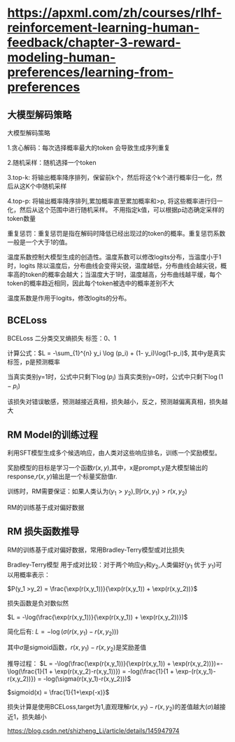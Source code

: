 # https://apxml.com/zh/courses/rlhf-reinforcement-learning-human-feedback/chapter-3-reward-modeling-human-preferences/learning-from-preferences

## 大模型解码策略
大模型解码策略

1.贪心解码：每次选择概率最大的token   会导致生成序列重复

2.随机采样：随机选择一个token

3.top-k: 将输出概率降序排列，保留前k个，然后将这个k个进行概率归一化，然后从这K个中随机采样

4.top-p: 将输出概率降序排列,累加概率直至累加概率和>p, 将这些概率进行归一化，然后从这个范围中进行随机采样。  不用指定k值，可以根据p动态确定采样的token数量

重复惩罚：重复惩罚是指在解码时降低已经出现过的token的概率。重复惩罚系数一般是一个大于1的值。

温度系数控制大模型生成的创造性。温度系数可以修改logits分布，当温度小于1时，logits 除以温度后，分布曲线会变得尖锐，温度越低，分布曲线会越尖锐，概率高的token的概率会越大；当温度大于1时，温度越高，分布曲线越平缓，每个token的概率趋近相同，因此每个token被选中的概率差别不大

温度系数是作用于logits，修改logits的分布。



## BCELoss

BCELoss 二分类交叉熵损失
标签：0、1

计算公式：$L = -\sum_{1}^{n} y_i \log (p_i) + (1- y_i)\log(1-p_i)$,
其中y是真实标签，p是预测概率

当真实类别y=1时，公式中只剩下$\log (p_i)$
当真实类别y=0时，公式中只剩下$\log (1-p_i)$

该损失对错误敏感，预测越接近真相，损失越小，反之，预测越偏离真相，损失越大

## RM Model的训练过程
利用SFT模型生成多个候选响应，由人类对这些响应排名，训练一个奖励模型。

奖励模型的目标是学习一个函数$r(x,y)$,其中，x是prompt,y是大模型输出的response,$r(x,y)$输出是一个标量奖励值r.

训练时，RM需要保证：如果人类认为$(y_1 > y_2)$,则$r(x,y_1) > r(x,y_2)$

RM的训练基于成对偏好数据


## RM 损失函数推导

RM的训练基于成对偏好数据，常用Bradley-Terry模型或对比损失

Bradley-Terry模型 用于成对比较：对于两个响应$y_1$和$y_2$,人类偏好($y_1$ 优于 $y_1$)可以用概率表示：

$P(y_1 >y_2) = \frac{\exp(r(x,y_1))}{\exp(r(x,y_1)) + \exp(r(x,y_2))}$ 

损失函数是负对数似然

$L = -\log(\frac{\exp(r(x,y_1))}{\exp(r(x,y_1)) + \exp(r(x,y_2))})$

简化后有:
$L = -\log(\sigma(r(x,y_1)- r(x,y_2)))$

其中$\sigma$是sigmoid函数，$r(x,y_1)- r(x,y_2)$是奖励差值

推导过程：
$L = -\log(\frac{\exp(r(x,y_1))}{\exp(r(x,y_1)) + \exp(r(x,y_2))})=-\log(\frac{1}{1 + \exp(r(x,y_2)-r(x,y_1))}) = -log(\frac{1}{1 + \exp-(r(x,y_1)-r(x,y_2))}) = -log(\sigma(r(x,y_1)-r(x,y_2)))$



$sigmoid(x) = \frac{1}{1+\exp(-x)}$

损失计算是使用BCELoss,target为1,直观理解$r(x,y_1)-r(x,y_2)$的差值越大($\sigma$)越接近1，损失越小



https://blog.csdn.net/shizheng_Li/article/details/145947974
